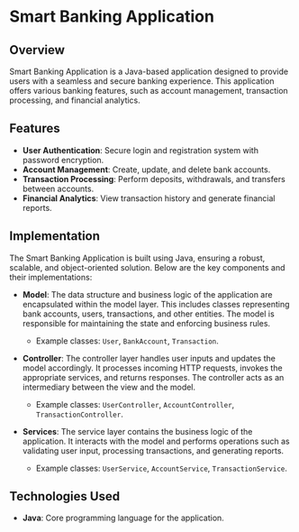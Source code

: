 # Smart Banking Application

## Overview

Smart Banking Application is a Java-based application designed to provide users with a seamless and secure banking experience. This application offers various banking features, such as account management, transaction processing, and financial analytics.

## Features

- **User Authentication**: Secure login and registration system with password encryption.
- **Account Management**: Create, update, and delete bank accounts.
- **Transaction Processing**: Perform deposits, withdrawals, and transfers between accounts.
- **Financial Analytics**: View transaction history and generate financial reports.

## Implementation

The Smart Banking Application is built using Java, ensuring a robust, scalable, and object-oriented solution. Below are the key components and their implementations:

- **Model**: The data structure and business logic of the application are encapsulated within the model layer. This includes classes representing bank accounts, users, transactions, and other entities. The model is responsible for maintaining the state and enforcing business rules.
  - Example classes: `User`, `BankAccount`, `Transaction`.

- **Controller**: The controller layer handles user inputs and updates the model accordingly. It processes incoming HTTP requests, invokes the appropriate services, and returns responses. The controller acts as an intermediary between the view and the model.
  - Example classes: `UserController`, `AccountController`, `TransactionController`.

- **Services**: The service layer contains the business logic of the application. It interacts with the model and performs operations such as validating user input, processing transactions, and generating reports.
  - Example classes: `UserService`, `AccountService`, `TransactionService`.

## Technologies Used

- **Java**: Core programming language for the application.
